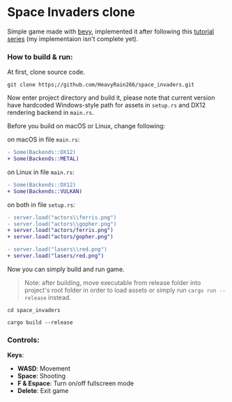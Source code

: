 # Space Invaders clone

Simple game made with [bevy](https://github.com/bevyengine/bevy), implemented it after following this [tutorial series](https://www.youtube.com/watch?v=Yb3vInxzKGE) (my implementaion isn't complete yet).

### How to build & run:
At first, clone source code.
```
git clone https;//github.com/HeavyRain266/space_invaders.git
```

Now enter project directory and build it, please note that current version have hardcoded Windows-style path for assets in `setup.rs` and DX12 rendering backend in `main.rs`.

Before you build on macOS or Linux, change following:

on macOS in file `main.rs`:

```diff
- Some(Backends::DX12)
+ Some(Backends::METAL)
```

on Linux in file `main.rs`:

```diff
- Some(Backends::DX12)
+ Some(Backends::VULKAN)
```

on both in file `setup.rs`:

```diff
- server.load("actors\\ferris.png")
- server.load("actors\\gopher.png")
+ server.load("actors/ferris.png")
+ server.load("actors/gopher.png")

- server.load("lasers\\red.png")
+ server.load("lasers/red.png")
```

Now you can simply build and run game.

> Note: after building, move executable from release folder into project's root folder in order to load assets or simply run `cargo run --release` instead.

```
cd space_invaders

cargo build --release
```

### Controls:

**Keys**:
  - **WASD**: Movement
  - **Space**: Shooting
  - **F & Espace**: Turn on/off fullscreen mode
  - **Delete**: Exit game
